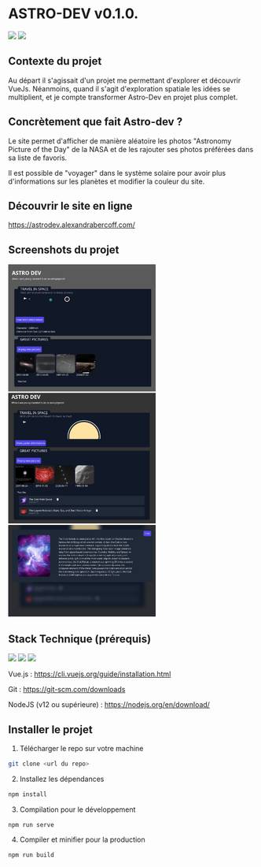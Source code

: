 # ASTRO-DEV v0.1.0.

![](https://img.shields.io/badge/-Vue.js-05122A?style=for-the-badge&logo=Vue.js) ![](https://img.shields.io/badge/-Tailwind-05122A?style=for-the-badge&logo=TailwindCSS) 

## Contexte du projet

Au départ il s'agissait d'un projet me permettant d'explorer et découvrir VueJs. Néanmoins, quand il s'agit d'exploration spatiale les idées se multiplient, et je compte transformer Astro-Dev en projet plus complet.

## Concrètement que fait Astro-dev ? 

Le site permet d'afficher de manière aléatoire les photos "Astronomy Picture of the Day" de la NASA et de les rajouter ses photos préférées dans sa liste de favoris. 

Il est possible de "voyager" dans le système solaire pour avoir plus d'informations sur les planètes et modifier la couleur du site. 

## Découvrir le site en ligne

https://astrodev.alexandrabercoff.com/

## Screenshots du projet

<img src="./screenshot/astrodev01" alt="screenshot astro-dev" width="300"/>

<img src="./screenshot/astrodev02" alt="screenshot astro-dev" width="300"/>

<img src="./screenshot/astrodev03" alt="screenshot astro-dev" width="300"/>

## Stack Technique (prérequis) 

![](https://img.shields.io/badge/-Vue.js-05122A?style=for-the-badge&logo=Vue.js) 
![](https://img.shields.io/badge/-Node.js-05122A?style=for-the-badge&logo=Node.js) 
![](https://img.shields.io/badge/-Git-05122A?style=for-the-badge&logo=Git)

Vue.js : https://cli.vuejs.org/guide/installation.html

Git : https://git-scm.com/downloads

NodeJS (v12 ou supérieure) : https://nodejs.org/en/download/


## Installer le projet 


1. Télécharger le repo sur votre machine

```bash
git clone <url du repo>
```

2. Installez les dépendances

```bash
npm install 
```
3. Compilation pour le développement
```
npm run serve
```
4. Compiler et minifier pour la production
```
npm run build
```

